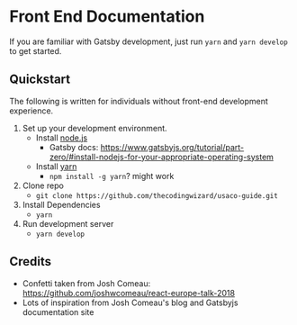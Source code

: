# Front End Documentation

If you are familiar with Gatsby development, just run `yarn` and `yarn develop` to get started.

## Quickstart

The following is written for individuals without front-end development experience.

1. Set up your development environment.
   - Install [node.js](https://nodejs.org/en/)
     - Gatsby docs: https://www.gatsbyjs.org/tutorial/part-zero/#install-nodejs-for-your-appropriate-operating-system
   - Install [yarn](https://classic.yarnpkg.com/en/)
     - `npm install -g yarn`? might work
2. Clone repo
   - `git clone https://github.com/thecodingwizard/usaco-guide.git`
3. Install Dependencies
   - `yarn`
4. Run development server
   - `yarn develop`

## Credits

- Confetti taken from Josh Comeau: https://github.com/joshwcomeau/react-europe-talk-2018
- Lots of inspiration from Josh Comeau's blog and Gatsbyjs documentation site